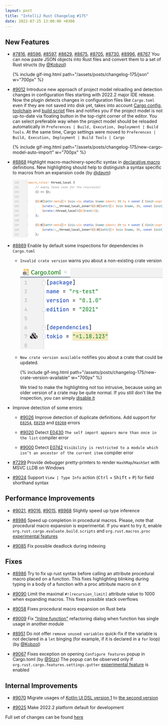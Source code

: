 ```yaml
---
layout: post
title: "IntelliJ Rust Changelog #175"
date: 2022-07-25 13:00:00 +0300
---
```



## New Features

* [#7816], [#8596], [#8597], [#8629], [#8675], [#8705], [#8730], [#8996], [#8767]
  You can now paste JSON objects into Rust files and convert them to a set of Rust structs (by [@Kobzol])

  {% include gif-img.html path="/assets/posts/changelog-175/json" w="700px" %}

* [#9012] Introduce new approach of project model reloading and detection changes in configuration files
  starting with 2022.2 major IDE release. Now the plugin detects changes in configuration files like
  `Cargo.toml` even if they are not saved into disk yet, takes into account
  [Cargo config](https://doc.rust-lang.org/cargo/reference/config.html),
  [toolchain](https://rust-lang.github.io/rustup/overrides.html#the-toolchain-file) and
  [build script](https://doc.rust-lang.org/cargo/reference/build-scripts.html) files and notifies you if
  the project model is not up-to-date via floating button in the top-right corner of the editor.
  You can select preferable way when the project model should be reloaded automatically in
  `Preferences | Build, Execution, Deployment | Build Tools`. At the same time, Cargo settings were
  moved to `Preferences | Build, Execution, Deployment | Build Tools | Cargo`

  {% include gif-img.html path="/assets/posts/changelog-175/new-cargo-model-auto-import" w="700px" %}

* [#8868] Highlight macro-machinery-specific syntax in [declarative macro] definitions.
  New highlighting should help to distinguish a syntax specific to macros from
  an expansion code (by [@daym])

  <img src="/assets/posts/changelog-175/macro-highlighting.png" alt="Macro highlighting" width="700px"/>

* [#8869] Enable by default some inspections for dependencies in `Cargo.toml`

    * `Invalid crate version` warns you about a non-existing crate version

      <img src="/assets/posts/changelog-175/invalid-crate-version.png" alt="Invalid crate version" width="700px"/>

    * `New crate version available` notifies you about a crate that could be updated.

      {% include gif-img.html path="/assets/posts/changelog-175/new-crate-version-available" w="700px" %}

      We tried to make the highlighting not too intrusive, because using an older version of a crate
      may be quite normal. If you still don't like the inspection, you can simply [disable it][disable-inspection]

* Improve detection of some errors:

    * [#9026] Improve detection of duplicate definitions.
      Add support for [`E0254`](https://doc.rust-lang.org/error-index.html#E0254),
      [`E0259`](https://doc.rust-lang.org/error-index.html#E0259) and
      [`E0260`](https://doc.rust-lang.org/error-index.html#E0260) errors

    * [#9020] Detect [E0430](https://doc.rust-lang.org/error-index.html#E0430)
      `The self import appears more than once in the list` compiler error

    * [#9000] Detect [E0742](https://doc.rust-lang.org/error-index.html#E0742)
      `Visibility is restricted to a module which isn’t an ancestor of the current item` compiler error

* [#7299] Provide debugger pretty-printers to render `HashMap`/`HashSet` with MSVC LLDB on Windows

* [#9024] Support `View | Type Info` action (<kbd>Ctrl</kbd> + <kbd>Shift</kbd> + <kbd>P</kbd>) for field shorthand syntax

## Performance Improvements

* [#9021], [#9016], [#9015], [#8968] Slightly speed up type inference

* [#8986] Speed up completion in procedural macros.
  Please, note that procedural macro expansion is experimental. If you want to try it,
  enable `org.rust.cargo.evaluate.build.scripts` and `org.rust.macros.proc` [experimental features]

* [#9085] Fix possible deadlock during indexing

## Fixes

* [#8986] Try to fix up rust syntax before calling an attribute procedural macro placed on a function.
  This fixes highlighting blinking during typing in a body of a function with a proc attribute macro on it

* [#9090] Limit the maximal `#![recursion_limit]` attribute value to 1000 when expanding macros.
  This fixes possible stack overflows

* [#9058] Fixes procedural macro expansion on Rust beta

* [#9009] Fix ["Inline function"] refactoring dialog when function has single usage in another module

* [#8951] Do not offer `remove unused variables` quick-fix if the variable is not declared in a `let` binging
  (for example, if it is declared in a `for` loop) (by [@Kobzol])

* [#9067] Fixes exception on opening `Configure features` popup in Cargo.toml (by [@Stzx])
  The popup can be observed only if `org.rust.cargo.features.settings.gutter`
  [experimental feature][experimental features] is enabled

## Internal Improvements

* [#9070] Migrate usages of [Kotlin UI DSL version 1][dsl1] to [the second version][dsl2]

* [#9025] Make 2022.2 platform default for development

Full set of changes can be found [here](https://github.com/intellij-rust/intellij-rust/milestone/83?closed=1)

[disable-inspection]: https://www.jetbrains.com/help/idea/disabling-and-enabling-inspections.html#disable-inspections
["Inline function"]: https://plugins.jetbrains.com/plugin/8182-rust/docs/rust-refactorings.html#extractmethod-refactoring
[dsl1]: https://plugins.jetbrains.com/docs/intellij/kotlin-ui-dsl.html
[dsl2]: https://plugins.jetbrains.com/docs/intellij/kotlin-ui-dsl-version-2.html
[experimental features]: https://plugins.jetbrains.com/plugin/8182-rust/docs/rust-faq.html#experimental-features
[declarative macro]: https://doc.rust-lang.org/book/ch19-06-macros.html#declarative-macros-with-macro_rules-for-general-metaprogramming

[@Kobzol]: https://github.com/Kobzol
[@Stzx]: https://github.com/Stzx
[@daym]: https://github.com/daym

[#7299]: https://github.com/intellij-rust/intellij-rust/pull/7299
[#8767]: https://github.com/intellij-rust/intellij-rust/pull/8767
[#7816]: https://github.com/intellij-rust/intellij-rust/pull/7816
[#8596]: https://github.com/intellij-rust/intellij-rust/pull/8596
[#8597]: https://github.com/intellij-rust/intellij-rust/pull/8597
[#8629]: https://github.com/intellij-rust/intellij-rust/pull/8629
[#8675]: https://github.com/intellij-rust/intellij-rust/pull/8675
[#8705]: https://github.com/intellij-rust/intellij-rust/pull/8705
[#8730]: https://github.com/intellij-rust/intellij-rust/pull/8730
[#8996]: https://github.com/intellij-rust/intellij-rust/pull/8996
[#8868]: https://github.com/intellij-rust/intellij-rust/pull/8868
[#8869]: https://github.com/intellij-rust/intellij-rust/pull/8869
[#8951]: https://github.com/intellij-rust/intellij-rust/pull/8951
[#8968]: https://github.com/intellij-rust/intellij-rust/pull/8968
[#8986]: https://github.com/intellij-rust/intellij-rust/pull/8986
[#9000]: https://github.com/intellij-rust/intellij-rust/pull/9000
[#9009]: https://github.com/intellij-rust/intellij-rust/pull/9009
[#9012]: https://github.com/intellij-rust/intellij-rust/pull/9012
[#9015]: https://github.com/intellij-rust/intellij-rust/pull/9015
[#9016]: https://github.com/intellij-rust/intellij-rust/pull/9016
[#9020]: https://github.com/intellij-rust/intellij-rust/pull/9020
[#9021]: https://github.com/intellij-rust/intellij-rust/pull/9021
[#9024]: https://github.com/intellij-rust/intellij-rust/pull/9024
[#9025]: https://github.com/intellij-rust/intellij-rust/pull/9025
[#9026]: https://github.com/intellij-rust/intellij-rust/pull/9026
[#9058]: https://github.com/intellij-rust/intellij-rust/pull/9058
[#9067]: https://github.com/intellij-rust/intellij-rust/pull/9067
[#9070]: https://github.com/intellij-rust/intellij-rust/pull/9070
[#9085]: https://github.com/intellij-rust/intellij-rust/pull/9085
[#9090]: https://github.com/intellij-rust/intellij-rust/pull/9090
